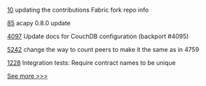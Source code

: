 
[10](https://github.com/hyperledger-labs/bdls/pull/10) updating the contributions Fabric fork repo info 

[85](https://github.com/hyperledger-labs/acapy-java-client/pull/85) acapy 0.8.0 update

[4097](https://github.com/hyperledger/fabric/pull/4097) Update docs for CouchDB configuration (backport #4095)

[5242](https://github.com/hyperledger/besu/pull/5242) change the way to count peers to make it the same as in 4759

[1228](https://github.com/hyperledger/solang/pull/1228) Integration tests: Require contract names to be unique


[See more >>>](https://start-here.hyperledger.org/pull-requests)
